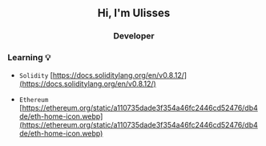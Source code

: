 
<h2 align="center">Hi, I'm Ulisses</h2>
<h3 align="center"> Developer </h3>

### Learning 💡
 - `Solidity`  [https://docs.soliditylang.org/en/v0.8.12/](https://docs.soliditylang.org/en/v0.8.12/)
   
 - `Ethereum` [https://ethereum.org/static/a110735dade3f354a46fc2446cd52476/db4de/eth-home-icon.webp](https://ethereum.org/static/a110735dade3f354a46fc2446cd52476/db4de/eth-home-icon.webp)
   








